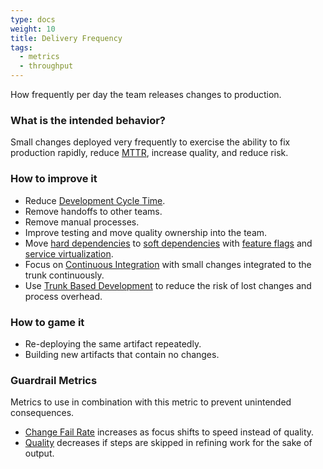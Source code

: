 ```yaml
---
type: docs
weight: 10
title: Delivery Frequency
tags:
  - metrics
  - throughput
---
```


How frequently per day the team releases changes to production.

### What is the intended behavior?

Small changes deployed very frequently to exercise the ability to fix production
rapidly, reduce [MTTR](../mean-time-to-repair), increase quality, and reduce risk.

### How to improve it

- Reduce [Development Cycle Time](../development-cycle-time).
- Remove handoffs to other teams.
- Remove manual processes.
- Improve testing and move quality ownership into the team.
- Move [hard dependencies](/docs/glossary/#dependency-hard) to [soft dependencies](/docs/glossary/#dependency-soft) with [feature flags](https://martinfowler.com/articles/feature-toggles.html) and [service virtualization](https://www.digitalocean.com/community/tutorials/how-to-mock-services-using-mountebank-and-node-js).
- Focus on [Continuous Integration](https://martinfowler.com/articles/continuousIntegration.html) with small changes integrated to the trunk continuously.
- Use [Trunk Based Development](https://trunkbaseddevelopment.com/) to reduce the risk of lost changes and process overhead.

### How to game it

- Re-deploying the same artifact repeatedly.
- Building new artifacts that contain no changes.

### Guardrail Metrics

Metrics to use in combination with this metric to prevent unintended consequences.

- [Change Fail Rate](../change-fail-rate) increases as focus shifts to speed instead of quality.
- [Quality](../defect-rate) decreases if steps are skipped in refining work for the sake of output.

